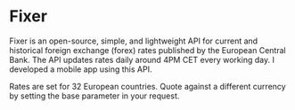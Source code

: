 # Fixer

Fixer is an open-source, simple, and lightweight API for current and historical foreign exchange (forex) rates published by the European Central Bank. The API updates rates daily around 4PM CET every working day. I developed a mobile app using this API.

Rates are set for 32 European countries. Quote against a different currency by setting the base parameter in your request.
